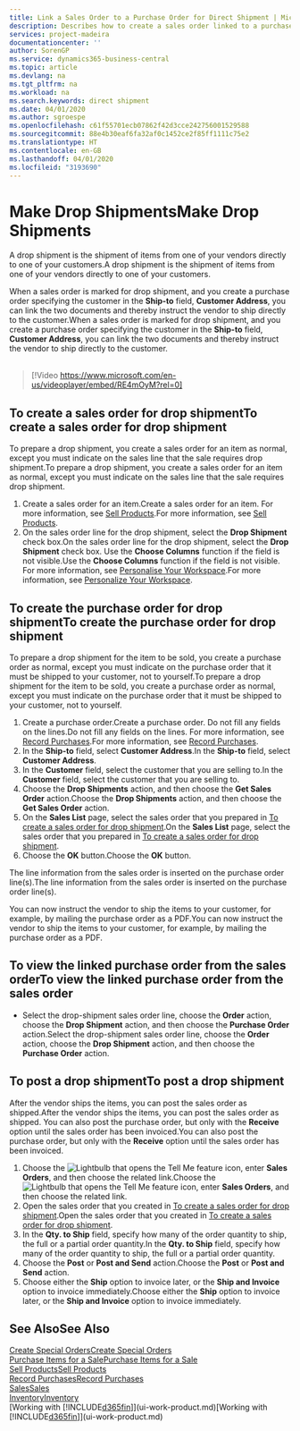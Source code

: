 ```yaml
---
title: Link a Sales Order to a Purchase Order for Direct Shipment | Microsoft Docs
description: Describes how to create a sales order linked to a purchase order to enable shipment directly from the vendor to the customer.
services: project-madeira
documentationcenter: ''
author: SorenGP
ms.service: dynamics365-business-central
ms.topic: article
ms.devlang: na
ms.tgt_pltfrm: na
ms.workload: na
ms.search.keywords: direct shipment
ms.date: 04/01/2020
ms.author: sgroespe
ms.openlocfilehash: c61f55701ecb07862f42d3cce242756001529588
ms.sourcegitcommit: 88e4b30eaf6fa32af0c1452ce2f85ff1111c75e2
ms.translationtype: HT
ms.contentlocale: en-GB
ms.lasthandoff: 04/01/2020
ms.locfileid: "3193690"
---
```

# <a name="make-drop-shipments"></a><span data-ttu-id="eb069-103">Make Drop Shipments</span><span class="sxs-lookup"><span data-stu-id="eb069-103">Make Drop Shipments</span></span>
<span data-ttu-id="eb069-104">A drop shipment is the shipment of items from one of your vendors directly to one of your customers.</span><span class="sxs-lookup"><span data-stu-id="eb069-104">A drop shipment is the shipment of items from one of your vendors directly to one of your customers.</span></span>

<span data-ttu-id="eb069-105">When a sales order is marked for drop shipment, and you create a purchase order specifying the customer in the **Ship-to** field, **Customer Address**, you can link the two documents and thereby instruct the vendor to ship directly to the customer.</span><span class="sxs-lookup"><span data-stu-id="eb069-105">When a sales order is marked for drop shipment, and you create a purchase order specifying the customer in the **Ship-to** field, **Customer Address**, you can link the two documents and thereby instruct the vendor to ship directly to the customer.</span></span>
<br><br>  
  
> [!Video https://www.microsoft.com/en-us/videoplayer/embed/RE4mOyM?rel=0]

## <a name="to-create-a-sales-order-for-drop-shipment"></a><span data-ttu-id="eb069-106">To create a sales order for drop shipment</span><span class="sxs-lookup"><span data-stu-id="eb069-106">To create a sales order for drop shipment</span></span>
<span data-ttu-id="eb069-107">To prepare a drop shipment, you create a sales order for an item as normal, except you must indicate on the sales line that the sale requires drop shipment.</span><span class="sxs-lookup"><span data-stu-id="eb069-107">To prepare a drop shipment, you create a sales order for an item as normal, except you must indicate on the sales line that the sale requires drop shipment.</span></span>

1. <span data-ttu-id="eb069-108">Create a sales order for an item.</span><span class="sxs-lookup"><span data-stu-id="eb069-108">Create a sales order for an item.</span></span> <span data-ttu-id="eb069-109">For more information, see [Sell Products](sales-how-sell-products.md).</span><span class="sxs-lookup"><span data-stu-id="eb069-109">For more information, see [Sell Products](sales-how-sell-products.md).</span></span>
2. <span data-ttu-id="eb069-110">On the sales order line for the drop shipment, select the **Drop Shipment** check box.</span><span class="sxs-lookup"><span data-stu-id="eb069-110">On the sales order line for the drop shipment, select the **Drop Shipment** check box.</span></span> <span data-ttu-id="eb069-111">Use the **Choose Columns** function if the field is not visible.</span><span class="sxs-lookup"><span data-stu-id="eb069-111">Use the **Choose Columns** function if the field is not visible.</span></span> <span data-ttu-id="eb069-112">For more information, see [Personalise Your Workspace](ui-personalization-user.md).</span><span class="sxs-lookup"><span data-stu-id="eb069-112">For more information, see [Personalize Your Workspace](ui-personalization-user.md).</span></span>

## <a name="to-create-the-purchase-order-for-drop-shipment"></a><span data-ttu-id="eb069-113">To create the purchase order for drop shipment</span><span class="sxs-lookup"><span data-stu-id="eb069-113">To create the purchase order for drop shipment</span></span>
<span data-ttu-id="eb069-114">To prepare a drop shipment for the item to be sold, you create a purchase order as normal, except you must indicate on the purchase order that it must be shipped to your customer, not to yourself.</span><span class="sxs-lookup"><span data-stu-id="eb069-114">To prepare a drop shipment for the item to be sold, you create a purchase order as normal, except you must indicate on the purchase order that it must be shipped to your customer, not to yourself.</span></span>

1. <span data-ttu-id="eb069-115">Create a purchase order.</span><span class="sxs-lookup"><span data-stu-id="eb069-115">Create a purchase order.</span></span> <span data-ttu-id="eb069-116">Do not fill any fields on the lines.</span><span class="sxs-lookup"><span data-stu-id="eb069-116">Do not fill any fields on the lines.</span></span> <span data-ttu-id="eb069-117">For more information, see [Record Purchases](purchasing-how-record-purchases.md).</span><span class="sxs-lookup"><span data-stu-id="eb069-117">For more information, see [Record Purchases](purchasing-how-record-purchases.md).</span></span>
2. <span data-ttu-id="eb069-118">In the **Ship-to** field, select **Customer Address**.</span><span class="sxs-lookup"><span data-stu-id="eb069-118">In the **Ship-to** field, select **Customer Address**.</span></span>
3. <span data-ttu-id="eb069-119">In the **Customer** field, select the customer that you are selling to.</span><span class="sxs-lookup"><span data-stu-id="eb069-119">In the **Customer** field, select the customer that you are selling to.</span></span>
3. <span data-ttu-id="eb069-120">Choose the **Drop Shipments** action, and then choose the **Get Sales Order** action.</span><span class="sxs-lookup"><span data-stu-id="eb069-120">Choose the **Drop Shipments** action, and then choose the **Get Sales Order** action.</span></span>
4. <span data-ttu-id="eb069-121">On the **Sales List** page, select the sales order that you prepared in [To create a sales order for drop shipment](sales-how-drop-shipment.md#to-create-a-sales-order-for-drop-shipment).</span><span class="sxs-lookup"><span data-stu-id="eb069-121">On the **Sales List** page, select the sales order that you prepared in [To create a sales order for drop shipment](sales-how-drop-shipment.md#to-create-a-sales-order-for-drop-shipment).</span></span>
5. <span data-ttu-id="eb069-122">Choose the **OK** button.</span><span class="sxs-lookup"><span data-stu-id="eb069-122">Choose the **OK** button.</span></span>

<span data-ttu-id="eb069-123">The line information from the sales order is inserted on the purchase order line(s).</span><span class="sxs-lookup"><span data-stu-id="eb069-123">The line information from the sales order is inserted on the purchase order line(s).</span></span>

<span data-ttu-id="eb069-124">You can now instruct the vendor to ship the items to your customer, for example, by mailing the purchase order as a PDF.</span><span class="sxs-lookup"><span data-stu-id="eb069-124">You can now instruct the vendor to ship the items to your customer, for example, by mailing the purchase order as a PDF.</span></span>     

## <a name="to-view-the-linked-purchase-order-from-the-sales-order"></a><span data-ttu-id="eb069-125">To view the linked purchase order from the sales order</span><span class="sxs-lookup"><span data-stu-id="eb069-125">To view the linked purchase order from the sales order</span></span>
* <span data-ttu-id="eb069-126">Select the drop-shipment sales order line, choose the **Order** action, choose the **Drop Shipment** action, and then choose the **Purchase Order** action.</span><span class="sxs-lookup"><span data-stu-id="eb069-126">Select the drop-shipment sales order line, choose the **Order** action, choose the **Drop Shipment** action, and then choose the **Purchase Order** action.</span></span>

## <a name="to-post-a-drop-shipment"></a><span data-ttu-id="eb069-127">To post a drop shipment</span><span class="sxs-lookup"><span data-stu-id="eb069-127">To post a drop shipment</span></span>
<span data-ttu-id="eb069-128">After the vendor ships the items, you can post the sales order as shipped.</span><span class="sxs-lookup"><span data-stu-id="eb069-128">After the vendor ships the items, you can post the sales order as shipped.</span></span> <span data-ttu-id="eb069-129">You can also post the purchase order, but only with the **Receive** option until the sales order has been invoiced.</span><span class="sxs-lookup"><span data-stu-id="eb069-129">You can also post the purchase order, but only with the **Receive** option until the sales order has been invoiced.</span></span>

1. <span data-ttu-id="eb069-130">Choose the ![Lightbulb that opens the Tell Me feature](media/ui-search/search_small.png "Tell me what you want to do") icon, enter **Sales Orders**, and then choose the related link.</span><span class="sxs-lookup"><span data-stu-id="eb069-130">Choose the ![Lightbulb that opens the Tell Me feature](media/ui-search/search_small.png "Tell me what you want to do") icon, enter **Sales Orders**, and then choose the related link.</span></span>
2. <span data-ttu-id="eb069-131">Open the sales order that you created in [To create a sales order for drop shipment]().</span><span class="sxs-lookup"><span data-stu-id="eb069-131">Open the sales order that you created in [To create a sales order for drop shipment]().</span></span>
3. <span data-ttu-id="eb069-132">In the **Qty. to Ship** field, specify how many of the order quantity to ship, the full or a partial order quantity.</span><span class="sxs-lookup"><span data-stu-id="eb069-132">In the **Qty. to Ship** field, specify how many of the order quantity to ship, the full or a partial order quantity.</span></span>
4. <span data-ttu-id="eb069-133">Choose the **Post** or **Post and Send** action.</span><span class="sxs-lookup"><span data-stu-id="eb069-133">Choose the **Post** or **Post and Send** action.</span></span>
5. <span data-ttu-id="eb069-134">Choose either the **Ship** option to invoice later, or the **Ship and Invoice** option to invoice immediately.</span><span class="sxs-lookup"><span data-stu-id="eb069-134">Choose either the **Ship** option to invoice later, or the **Ship and Invoice** option to invoice immediately.</span></span>

## <a name="see-also"></a><span data-ttu-id="eb069-135">See Also</span><span class="sxs-lookup"><span data-stu-id="eb069-135">See Also</span></span>
[<span data-ttu-id="eb069-136">Create Special Orders</span><span class="sxs-lookup"><span data-stu-id="eb069-136">Create Special Orders</span></span>](sales-how-to-create-special-orders.md)  
[<span data-ttu-id="eb069-137">Purchase Items for a Sale</span><span class="sxs-lookup"><span data-stu-id="eb069-137">Purchase Items for a Sale</span></span>](purchasing-how-purchase-products-sale.md)  
[<span data-ttu-id="eb069-138">Sell Products</span><span class="sxs-lookup"><span data-stu-id="eb069-138">Sell Products</span></span>](sales-how-sell-products.md)  
[<span data-ttu-id="eb069-139">Record Purchases</span><span class="sxs-lookup"><span data-stu-id="eb069-139">Record Purchases</span></span>](purchasing-how-record-purchases.md)  
[<span data-ttu-id="eb069-140">Sales</span><span class="sxs-lookup"><span data-stu-id="eb069-140">Sales</span></span>](sales-manage-sales.md)  
[<span data-ttu-id="eb069-141">Inventory</span><span class="sxs-lookup"><span data-stu-id="eb069-141">Inventory</span></span>](inventory-manage-inventory.md)  
<span data-ttu-id="eb069-142">[Working with [!INCLUDE[d365fin](includes/d365fin_md.md)]](ui-work-product.md)</span><span class="sxs-lookup"><span data-stu-id="eb069-142">[Working with [!INCLUDE[d365fin](includes/d365fin_md.md)]](ui-work-product.md)</span></span>
